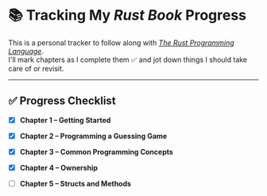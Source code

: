 # 📚 Tracking My *Rust Book* Progress

This is a personal tracker to follow along with [*The Rust Programming Language*](https://doc.rust-lang.org/book/).  
I'll mark chapters as I complete them ✅ and jot down things I should take care of or revisit.  

---

## ✅ Progress Checklist

- [x] **Chapter 1 – Getting Started**

- [x] **Chapter 2 – Programming a Guessing Game**

- [x] **Chapter 3 – Common Programming Concepts**

- [x] **Chapter 4 – Ownership**

- [ ] **Chapter 5 – Structs and Methods**

